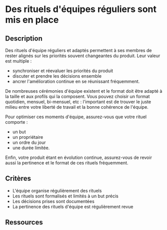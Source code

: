 # Des rituels d'équipes réguliers sont mis en place

## Description

Des rituels d'équipe réguliers et adaptés permettent à ses membres de
rester alignés sur les priorités souvent changeantes du produit. Leur
valeur est multiple :

- synchroniser et réevaluer les priorités du produit
- discuter et prendre les décisions ensemble
- ancrer l'amélioration continue en se réunissant fréquemment.

De nombreuses cérémonies d'équipe existent et le format doit être
adapté à la taille et aux profils qui la composent. Vous pouvez
choisir un format quotidien, mensuel, bi-mensuel, etc : l'important
est de trouver le juste milieu entre votre liberté de travail et la
bonne cohérence de l'équipe.

Pour optimiser ces moments d'équipe, assurez-vous que votre rituel
comporte :

- un but
- un propriétaire
- un ordre du jour
- une durée limitée.

Enfin, votre produit étant en évolution continue, assurez-vous de
revoir aussi la pertinence et le format de ces rituels fréquemment.

## Critères

- L'équipe organise régulièrement des rituels
- Les rituels sont formalisés et limités à un but précis
- Les décisions prises sont documentées
- La pertinence des rituels d'équipe est régulièrement revue

## Ressources
